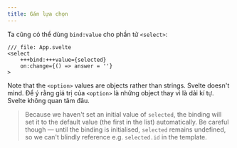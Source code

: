 ```yaml
---
title: Gán lựa chọn
---
```


Ta cũng có thể dùng `bind:value` cho phần tử `<select>`:

```svelte
/// file: App.svelte
<select
    +++bind:+++value={selected}
    on:change={() => answer = ''}
>
```

Note that the `<option>` values are objects rather than strings. Svelte doesn't mind.
Để ý rằng giá trị của `<option>` là những object thay vì là dải kí tự. Svelte không quan tâm đâu.

> Because we haven't set an initial value of `selected`, the binding will set it to the default value (the first in the list) automatically. Be careful though — until the binding is initialised, `selected` remains undefined, so we can't blindly reference e.g. `selected.id` in the template.